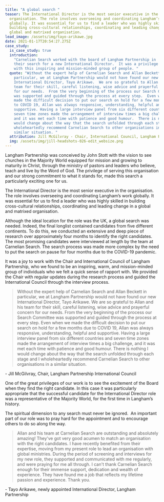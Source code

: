 ```yaml
---
title: "A global search "
teaser: The International Director is the most senior executive in the
  organisation. The role involves overseeing and coordinating Langham’s work
  globally. It was essential for us to find a leader who was highly skilled in
  building cross-cultural relationships, coordinating and leading change in a
  global and matrixed organisation.
lead_image: /assets/img/tayo-arikawe.jpg
date: 2021-01-17T20:54:27.275Z
case_study:
  is_case_study: true
  introduction:
    "Carnelian Search worked with the board of Langham Partnership in
    their search for a new International Director.  It was a privilege to work
    with this inspiring and mission-minded group of people. "
  quote: "Without the expert help of Carnelian Search and Allan Beckett in
    particular, we at Langham Partnership would not have found our new
    International Director, Tayo Arikawe.  We are so grateful to Allan and his
    team for their skill, careful listening, wise advice and prayerful concern
    for our needs.  From the very beginning of the process our Search Committee
    was supported and guided through the process at every step.  Even when we
    made the difficult decision to put our search on hold for a few months due
    to COVID 19, Allan was always responsive, understanding, helpful and
    supportive. Having a large interview panel from six different countries and
    seven time zones made the arrangement of interview times a big challenge,
    and it was met each time with patience and good humour.  There is nothing I
    would change about the way that the search unfolded through each stage and I
    wholeheartedly recommend Carnelian Search to other organisations in a
    similar situation. "
  attribution: Jill McGilvray - Chair, International Council, Langham Partnership
  img: /assets/img/jill-headshots-026-edit_websize.png
---
```


Langham Partnership was conceived by John Stott with the vision to see churches in the Majority World equipped for mission and growing to maturity in Christ, through the ministry of pastors and leaders who believe, teach and live by the Word of God. The privilege of serving this organisation and our strong commitment to what it stands for, made this search a particularly exciting one for us.

The International Director is the most senior executive in the organisation. The role involves overseeing and coordinating Langham’s work globally. It was essential for us to find a leader who was highly skilled in building cross-cultural relationships, coordinating and leading change in a global and matrixed organisation.

Although the ideal location for the role was the UK, a global search was needed. Indeed, the final longlist contained candidates from five different continents. To do this, we conducted an extensive and deep piece of research over approximately four months to identify the right candidates. The most promising candidates were interviewed at length by the team at Carnelian Search. The search process was made more complex by the need to put the search on pause for four months due to the COVID-19 pandemic.

It was a joy to work with the Chair and International Council of Langham Partnership, who we found to be an inspiring, warm, and mission-minded group of individuals who we felt a quick sense of rapport with. We provided the Chair with regular updates during the research process and guided the International Council through the interview process.

> Without the expert help of Carnelian Search and Allan Beckett in particular, we at Langham Partnership would not have found our new International Director, Tayo Arikawe. We are so grateful to Allan and his team for their skill, careful listening, wise advice and prayerful concern for our needs. From the very beginning of the process our Search Committee was supported and guided through the process at every step. Even when we made the difficult decision to put our search on hold for a few months due to COVID 19, Allan was always responsive, understanding, helpful and supportive. Having a large interview panel from six different countries and seven time zones made the arrangement of interview times a big challenge, and it was met each time with patience and good humour. There is nothing I would change about the way that the search unfolded through each stage and I wholeheartedly recommend Carnelian Search to other organisations in a similar situation.

\- Jill McGilvray, Chair, Langham Partnership International Council

One of the great privileges of our work is to see the excitement of the Board when they find the right candidate. In this case it was particularly appropriate that the successful candidate for the International Director role was a representative of the Majority World, for the first time in Langham’s history.

The spiritual dimension to any search must never be ignored.  An important part of our role was to pray hard for the appointment and to encourage others to do so along the way.

> Allan and his team at Carnelian Search are outstanding and absolutely amazing! They've got very good acumen to match an organisation with the right candidates. I have recently benefited from their expertise, moving from my present role to lead an organisation with global ministries. During the period of screening and interviews for my new role, they supported and communicated with me regularly, and were praying for me all through. I can't thank Carnelian Search enough for their immense support, dedication and wealth of experience. They have found me a job that reflects my lifetime passion and experience. Thank you.

\- Tayo Arikawe, newly appointed International Director, Langham Partnership
